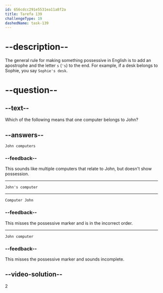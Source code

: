 ```yaml
---
id: 656cdcc291e5531ea11a8f2a
title: Tarefa 139
challengeType: 19
dashedName: task-139
---
```


# --description--

The general rule for making something possessive in English is to add an apostrophe and the letter `s` (`'s`) to the end. For example, if a desk belongs to Sophie, you say `Sophie's desk`.

# --question--

## --text--

Which of the following means that one computer belongs to John?

## --answers--

`John computers`

### --feedback--

This sounds like multiple computers that relate to John, but doesn't show possession.

---

`John's computer`

---

`Computer John`

### --feedback--

This misses the possessive marker and is in the incorrect order.

---

`John computer`

### --feedback--

This misses the possessive marker and sounds incomplete.

## --video-solution--

2
